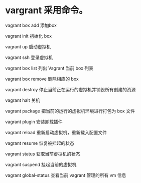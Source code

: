 # vargrant 采用命令。
vagrant box add 添加box

vagrant init 初始化 box

vagrant up 启动虚拟机

vagrant ssh 登录虚拟机

vagrant box list 列出 Vagrant 当前 box 列表

vagrant box remove 删除相应的 box

vagrant destroy 停止当前正在运行的虚拟机并销毁所有创建的资源

vagrant halt 关机

vagrant package 把当前的运行的虚拟机环境进行打包为 box 文件

vagrant plugin 安装卸载插件

vagrant reload 重新启动虚拟机，重新载入配置文件

vagrant resume 恢复被挂起的状态

vagrant status 获取当前虚拟机的状态

vagrant suspend 挂起当前的虚拟机

vagrant global-status 查看当前 vagrant 管理的所有 vm 信息
